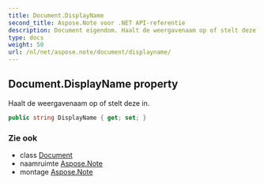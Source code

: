 ```yaml
---
title: Document.DisplayName
second_title: Aspose.Note voor .NET API-referentie
description: Document eigendom. Haalt de weergavenaam op of stelt deze in.
type: docs
weight: 50
url: /nl/net/aspose.note/document/displayname/
---
```

## Document.DisplayName property

Haalt de weergavenaam op of stelt deze in.

```csharp
public string DisplayName { get; set; }
```

### Zie ook

* class [Document](../)
* naamruimte [Aspose.Note](../../document/)
* montage [Aspose.Note](../../../)


